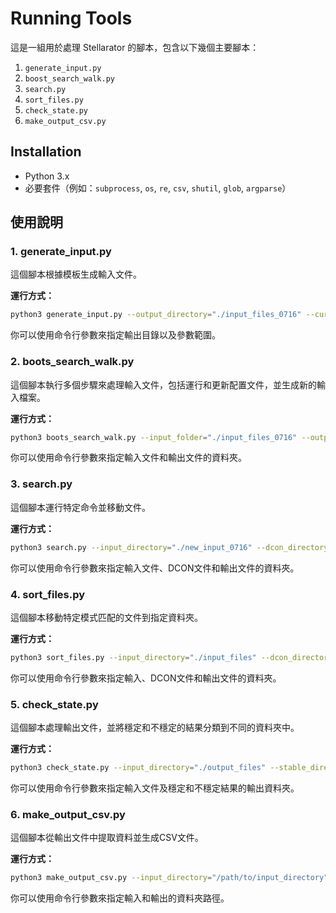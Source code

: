
# Running Tools

這是一組用於處理 Stellarator 的腳本，包含以下幾個主要腳本：

1. `generate_input.py`
2. `boost_search_walk.py`
3. `search.py`
4. `sort_files.py`
5. `check_state.py`
6. `make_output_csv.py`

## Installation

- Python 3.x
- 必要套件（例如：`subprocess`, `os`, `re`, `csv`, `shutil`, `glob`, `argparse`）

## 使用說明

### 1. generate_input.py

這個腳本根據模板生成輸入文件。

**運行方式：**

```bash
python3 generate_input.py --output_directory="./input_files_0716" --curtor_range_start=800000 --curtor_range_end=800001 --curtor_step=1000 --pres_scale_range_start=80000 --pres_scale_range_end=90001 --pres_scale_step=200
```

你可以使用命令行參數來指定輸出目錄以及參數範圍。

### 2. boots_search_walk.py

這個腳本執行多個步驟來處理輸入文件，包括運行和更新配置文件，並生成新的輸入檔案。

**運行方式：**

```bash
python3 boots_search_walk.py --input_folder="./input_files_0716" --output_folder="./new_input_0716"
```

你可以使用命令行參數來指定輸入文件和輸出文件的資料夾。

### 3. search.py

這個腳本運行特定命令並移動文件。

**運行方式：**

```bash
python3 search.py --input_directory="./new_input_0716" --dcon_directory="./dcon_files" --output_directory="./output_files"
```

你可以使用命令行參數來指定輸入文件、DCON文件和輸出文件的資料夾。


### 4. sort_files.py

這個腳本移動特定模式匹配的文件到指定資料夾。

**運行方式：**

```bash
python3 sort_files.py --input_directory="./input_files" --dcon_directory="./dcon_files" --output_directory="./output_files"
```

你可以使用命令行參數來指定輸入、DCON文件和輸出文件的資料夾。

### 5. check_state.py

這個腳本處理輸出文件，並將穩定和不穩定的結果分類到不同的資料夾中。

**運行方式：**

```bash
python3 check_state.py --input_directory="./output_files" --stable_directory="./processed_outputs_0716/stable" --unstable_directory="./processed_outputs_0716/unstable"
```

你可以使用命令行參數來指定輸入文件及穩定和不穩定結果的輸出資料夾。


### 6. make_output_csv.py

這個腳本從輸出文件中提取資料並生成CSV文件。

**運行方式：**

```bash
python3 make_output_csv.py --input_directory="/path/to/input_directory" --output_directory="/path/to/output_directory"
```

你可以使用命令行參數來指定輸入和輸出的資料夾路徑。
